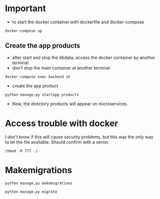 # Important

 - to start the docker container with dockerfile and docker-compose
```unix
docker-compose up
```

## Create the app products
 - after start and stop the dbdata, access the docker container by another terminal.
 - don't stop the main container at another terminal
```unix
docker-compose exec backend sh
```
 - create the app product
```unix
python manage.py startapp products
```
 - Now, the directory products will appear on microservices.

# Access trouble with docker

I don't know if this will cause security problems, but this was the only way 
to let the file available. Should confirm with a senior. 
```unix
chmod -R 777 ./
```


# Makemigrations
```unix
python manage.py makemigrations
```
```unix
python manage.py migrate
```
